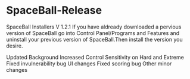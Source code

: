 # SpaceBall-Release
SpaceBall Installers
V 1.2.1
If you have aldready downloaded a pervious version of SpaceBall go into Control Panel/Programs and Features and uninstall your previous version of SpaceBall.Then install the version you desire.

Updated Background
Increased Control Sensitivity on Hard and Extreme
Fixed invulnerability bug
UI changes
Fixed scoring bug
Other minor changes
